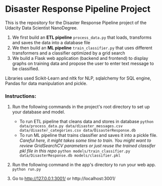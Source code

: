 # Disaster Response Pipeline Project
This is the repository for the Disaster Response Pipeline project of the Udacity Data Scientist NanoDegree.
1. We first build an **ETL pipeline** `process_data.py` that loads, transforms and saves the data into a database file
2. We then build an **ML pipeline** `train_classifier.py` that uses different transformers and a classifier optimized by a grid search
3. We build a Flask web application (backend and frontend) to display graphs on training data and propose the user to enter text message to be classified.

Libraries used Scikit-Learn and nltk for NLP, sqlalchemy for SQL engine, Pandas for data manipulation and pickle.

### Instructions:
1. Run the following commands in the project's root directory to set up your database and model.

    - To run ETL pipeline that cleans data and stores in database
        `python data/process_data.py data/disaster_messages.csv data/disaster_categories.csv data/DisasterResponse.db`
    - To run ML pipeline that trains classifier and saves it into a pickle file.
      *Careful here, it might takes some time to train. You might want to review GridSearchCV parameters or just reuse the trained classifer pkl file in this repo*
        `python models/train_classifier.py data/DisasterResponse.db models/classifier.pkl`

2. Run the following command in the app's directory to run your web app.
    `python run.py`

3. Go to http://127.0.0.1:3001/ or http://localhost:3001/
